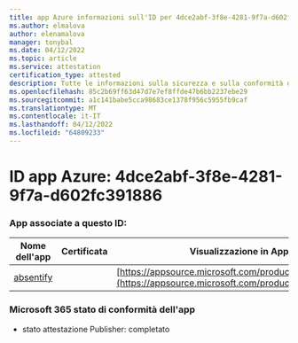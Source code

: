 ```yaml
---
title: app Azure informazioni sull'ID per 4dce2abf-3f8e-4281-9f7a-d602fc391886
ms.author: elmalova
author: elenamalova
manager: tonybal
ms.date: 04/12/2022
ms.topic: article
ms.service: attestation
certification_type: attested
description: Tutte le informazioni sulla sicurezza e sulla conformità disponibili per 4dce2abf-3f8e-4281-9f7a-d602fc391886.
ms.openlocfilehash: 85c2b69ff63d47d7e7ef8ffde47b6bb2237ebe29
ms.sourcegitcommit: a1c141babe5cca98683ce1378f956c5955fb9caf
ms.translationtype: MT
ms.contentlocale: it-IT
ms.lasthandoff: 04/12/2022
ms.locfileid: "64809233"
---
```

# <a name="azure-app-id-4dce2abf-3f8e-4281-9f7a-d602fc391886"></a>ID app Azure: 4dce2abf-3f8e-4281-9f7a-d602fc391886


### <a name="apps-associated-with-this-id"></a>App associate a questo ID:
| **Nome dell'app** | **Certificata** | **Visualizzazione in AppSource** |
|--------------|---------------|-----------------------|
| [absentify](../forward/WA200003833.md) |  | [https://appsource.microsoft.com/product/office/WA200003833](https://appsource.microsoft.com/product/office/WA200003833) |

### <a name="microsoft-365-app-compliance-status"></a>Microsoft 365 stato di conformità dell'app
- stato attestazione Publisher: completato
